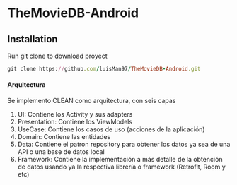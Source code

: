 # TheMovieDB-Android

## Installation
Run git clone to download proyect

```ruby
git clone https://github.com/luisMan97/TheMovieDB-Android.git
```

#### Arquitectura
Se implemento CLEAN como arquitectura, con seis capas
1) UI: Contiene los Activity y sus adapters
2) Presentation: Contiene los ViewModels
3) UseCase: Contiene los casos de uso (acciones de la aplicación)
4) Domain: Contiene las entidades
5) Data: Contiene el patron repository para obtener los datos ya sea de una API o una base de datos local
6) Framework: Contiene la implementación a más detalle de la obtención de datos usando ya la respectiva librería o framework (Retrofit, Room y etc)


